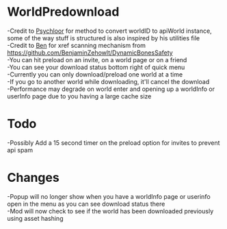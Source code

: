 # WorldPredownload <br>
-Credit to [Psychloor](https://github.com/Psychloor/AdvancedInvites/blob/master/AdvancedInvites/InviteHandler.cs) for method to convert worldID to apiWorld instance, some of the way stuff is structured is also inspired by his utilities file <br>
-Credit to [Ben](https://github.com/BenjaminZehowlt/) for xref scanning mechanism from https://github.com/BenjaminZehowlt/DynamicBonesSafety <br>
-You can hit preload on an invite, on a world page or on a friend <br>
-You can see your download status bottom right of quick menu <br>
-Currently you can only download/preload one world at a time <br>
-If you go to another world while downloading, it'll cancel the download <br>
-Performance may degrade on world enter and opening up a worldInfo or userInfo page due to you having a large cache size <br>

# Todo <br>
-Possibly Add a 15 second timer on the preload option for invites to prevent api spam <br>

# Changes <br>
-Popup will no longer show when you have a worldInfo page or userinfo open in the menu as you can see download status there <br>
-Mod will now check to see if the world has been downloaded previously using asset hashing <br>
